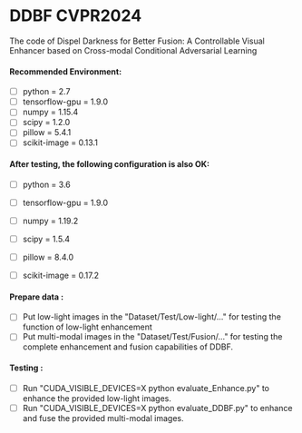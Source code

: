 # DDBF CVPR2024
The code of Dispel Darkness for Better Fusion: A Controllable Visual Enhancer based on Cross-modal Conditional Adversarial Learning

#### Recommended Environment:<br>
 - [ ] python = 2.7
 - [ ] tensorflow-gpu = 1.9.0
 - [ ] numpy = 1.15.4
 - [ ] scipy = 1.2.0
 - [ ] pillow = 5.4.1
 - [ ] scikit-image = 0.13.1

#### After testing, the following configuration is also OK:<br>
 - [ ] python = 3.6
 - [ ] tensorflow-gpu = 1.9.0
 - [ ] numpy = 1.19.2
 - [ ] scipy = 1.5.4
 - [ ] pillow = 8.4.0
 - [ ] scikit-image = 0.17.2

 
#### Prepare data :<br>
- [ ] Put low-light images in the "Dataset/Test/Low-light/..." for testing the function of low-light enhancement
- [ ] Put multi-modal images in the "Dataset/Test/Fusion/..." for testing the complete enhancement and fusion capabilities of DDBF.

#### Testing :<br>
- [ ] Run "CUDA_VISIBLE_DEVICES=X python evaluate_Enhance.py" to enhance the provided low-light images.
- [ ] Run "CUDA_VISIBLE_DEVICES=X python evaluate_DDBF.py" to enhance and fuse the provided multi-modal images.
